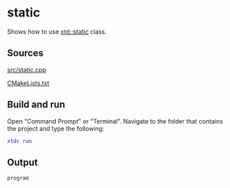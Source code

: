 # static

Shows how to use [xtd::static](https://gammasoft71.github.io/xtd/reference_guides/latest/static_8h.html) class.

## Sources

[src/static.cpp](src/static.cpp)

[CMakeLists.txt](CMakeLists.txt)

## Build and run

Open "Command Prompt" or "Terminal". Navigate to the folder that contains the project and type the following:

```cmake
xtdc run
```

## Output

```
program
```
